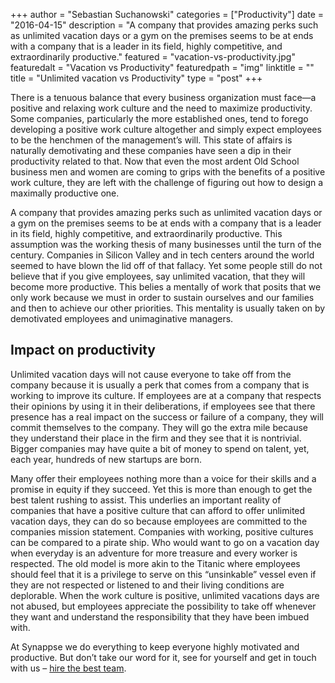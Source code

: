 +++
author = "Sebastian Suchanowski"
categories = ["Productivity"]
date = "2016-04-15"
description = "A company that provides amazing perks such as unlimited vacation days or a gym on the premises seems to be at ends with a company that is a leader in its field, highly competitive, and extraordinarily productive."
featured = "vacation-vs-productivity.jpg"
featuredalt = "Vacation vs Productivity"
featuredpath = "img"
linktitle = ""
title = "Unlimited vacation vs Productivity"
type = "post"
+++

There is a tenuous balance that every business organization must face—a positive and relaxing work culture and the need to maximize productivity. Some companies, particularly the more established ones, tend to forego developing a positive work culture altogether and simply expect employees to be the henchmen of the management’s will. This state of affairs is naturally demotivating and these companies have seen a dip in their productivity related to that. Now that even the most ardent Old School business men and women are coming to grips with the benefits of a positive work culture, they are left with the challenge of figuring out how to design a maximally productive one.

A company that provides amazing perks such as unlimited vacation days or a gym on the premises seems to be at ends with a company that is a leader in its field, highly competitive, and extraordinarily productive. This assumption was the working thesis of many businesses until the turn of the century. Companies in Silicon Valley and in tech centers around the world seemed to have blown the lid off of that fallacy. Yet some people still do not believe that if you give employees, say unlimited vacation, that they will become more productive. This belies a mentally of work that posits that we only work because we must in order to sustain ourselves and our families and then to achieve our other priorities. This mentality is usually taken on by demotivated employees and unimaginative managers.

## Impact on productivity

Unlimited vacation days will not cause everyone to take off from the company because it is usually a perk that comes from a company that is working to improve its culture. If employees are at a company that respects their opinions by using it in their deliberations, if employees see that there presence has a real impact on the success or failure of a company, they will commit themselves to the company. They will go the extra mile because they understand their place in the firm and they see that it is nontrivial. Bigger companies may have quite a bit of money to spend on talent, yet, each year, hundreds of new startups are born.

Many offer their employees nothing more than a voice for their skills and a promise in equity if they succeed. Yet this is more than enough to get the best talent rushing to assist. This underlies an important reality of companies that have a positive culture that can afford to offer unlimited vacation days, they can do so because employees are committed to the companies mission statement. Companies with working, positive cultures can be compared to a pirate ship. Who would want to go on a vacation day when everyday is an adventure for more treasure and every worker is respected. The old model is more akin to the Titanic where employees should feel that it is a privilege to serve on this “unsinkable” vessel even if they are not respected or listened to and their living conditions are deplorable. When the work culture is positive, unlimited vacations days are not abused, but employees appreciate the possibility to take off whenever they want and understand the responsibility that they have been imbued with.

At Synappse we do everything to keep everyone highly motivated and productive. But don’t take our word for it, see for yourself and get in touch with us – [hire the best team](http://synappse.co).